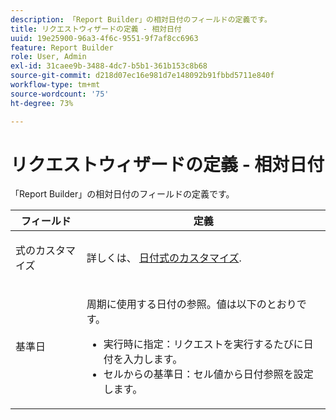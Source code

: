 ```yaml
---
description: 「Report Builder」の相対日付のフィールドの定義です。
title: リクエストウィザードの定義 - 相対日付
uuid: 19e25900-96a3-4f6c-9551-9f7af8cc6963
feature: Report Builder
role: User, Admin
exl-id: 31caee9b-3488-4dc7-b5b1-361b153c8b68
source-git-commit: d218d07ec16e981d7e148092b91fbbd5711e840f
workflow-type: tm+mt
source-wordcount: '75'
ht-degree: 73%

---
```


# リクエストウィザードの定義 - 相対日付

「Report Builder」の相対日付のフィールドの定義です。

<table id="table_620F3BD3FD1B4C85A0319107EC03D54F"> 
 <thead> 
  <tr> 
   <th colname="col1" class="entry"> フィールド </th> 
   <th colname="col2" class="entry"> 定義 </th> 
  </tr> 
 </thead>
 <tbody> 
  <tr> 
   <td colname="col1"> <p>式のカスタマイズ </p> </td> 
   <td colname="col2"> <p>詳しくは、 <a href="/help/analyze/report-builder/data-requests/configuring-report-dates/c-customized-date-expressions/t-customized-date-expressions.md"   > 日付式のカスタマイズ</a>. </p> </td> 
  </tr> 
  <tr> 
   <td colname="col1"> <p> 基準日 </p> </td> 
   <td colname="col2"> <p>周期に使用する日付の参照。値は以下のとおりです。 </p> 
    <ul id="ul_6B73B707B7CB4C7D88299A8337260800"> 
     <li id="li_48FD414FCF884F3AADB7CFBC90C7EF51"> 実行時に指定：リクエストを実行するたびに日付を入力します。 </li> 
     <li id="li_B1AE95854C1B4228A39164373A1C5303"> セルからの基準日：セル値から日付参照を設定します。 </li> 
    </ul> </td> 
  </tr> 
 </tbody> 
</table>
